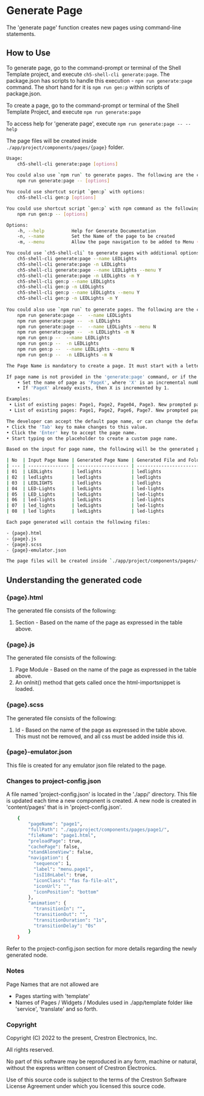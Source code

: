 # Generate Page

The 'generate page' function creates new pages using command-line statements.

## How to Use

To generate page, go to the command-prompt or terminal of the Shell Template project, and execute `ch5-shell-cli generate:page`.
The package.json has scripts to handle this execution - `npm run generate:page` command. The short hand for it is `npm run gen:p` within scripts of package.json.

To create a page, go to the command-prompt or terminal of the Shell Template Project, and execute `npm run generate:page`

To access help for 'generate page', execute `npm run generate:page -- --help`

The page files will be created inside `./app/project/components/pages/{page}` folder.

```bash
Usage:
    ch5-shell-cli generate:page [options]
    
You could also use `npm run` to generate pages. The following are the command(s):
    npm run generate:page -- [options]

You could use shortcut script `gen:p` with options:
    ch5-shell-cli gen:p [options]

You could use shortcut script `gen:p` with npm command as the following:
    npm run gen:p -- [options]

Options:
    -h, --help          Help for Generate Documentation
    -n, --name          Set the Name of the page to be created
    -m, --menu          Allow the page navigation to be added to Menu (valid input values are 'Y', 'y', 'N', 'n')

You could use `ch5-shell-cli` to generate pages with additional options. The following are some examples:
    ch5-shell-cli generate:page --name LEDLights
    ch5-shell-cli generate:page -n LEDLights
    ch5-shell-cli generate:page --name LEDLights --menu Y
    ch5-shell-cli generate:page -n LEDLights -m Y
    ch5-shell-cli gen:p --name LEDLights
    ch5-shell-cli gen:p -n LEDLights
    ch5-shell-cli gen:p --name LEDLights --menu Y
    ch5-shell-cli gen:p -n LEDLights -m Y
    
You could also use `npm run` to generate pages. The following are the command(s):
    npm run generate:page --  --name LEDLights
    npm run generate:page --  -n LEDLights
    npm run generate:page --  --name LEDLights --menu N
    npm run generate:page --  -n LEDLights -m N
    npm run gen:p --  --name LEDLights
    npm run gen:p --  -n LEDLights
    npm run gen:p --  --name LEDLights --menu N
    npm run gen:p --  -n LEDLights -m N

The Page Name is mandatory to create a page. It must start with a letter and can contain letters, hyphens, spaces, underscores and numbers.

If page name is not provided in the 'generate:page' command, or if the page name is incorrect, the developer will be prompted to enter a page name, and a default value for the page name will be displayed. This page name will be defaulted with the below business rules:
    • Set the name of page as 'PageX', where 'X' is an incremental number.
    • If 'PageX' already exists, then X is incremented by 1.

Examples:
 • List of existing pages: Page1, Page2, Page04, Page3. New prompted page name is Page4
 • List of existing pages: Page1, Page2, Page6, Page7. New prompted page name is Page3

The developer can accept the default page name, or can change the default page name as needed. The default is page name is displayed as a placeholder in the terminal window. Some additional features to modify default page name are:
• Click the 'Tab' key to make changes to this value.
• Click the 'Enter' key to accept the page name.
• Start typing on the placeholder to create a custom page name.

Based on the input for page name, the following will be the generated pages and file or folder names:

| No  | Input Page Name | Generated Page Name | Generated File and Folder Names |
| --- | --------------- | ------------------- | ------------------------------- |
| 01  | LEDLights       | ledlights           | ledlights                       |
| 02  | ledlights       | ledlights           | ledlights                       |
| 03  | LEDLIGHTS       | ledlights           | ledlights                       |
| 04  | LED-Lights      | ledLights           | led-lights                      |
| 05  | LED_Lights      | ledLights           | led-lights                      |
| 06  | led-lights      | ledLights           | led-lights                      |
| 07  | led_lights      | ledLights           | led-lights                      |
| 08  | led lights      | ledLights           | led-lights                      |

Each page generated will contain the following files:

- {page}.html
- {page}.js
- {page}.scss
- {page}-emulator.json

The page files will be created inside `./app/project/components/pages/{page}` folder. 

```

## Understanding the generated code

### {page}.html

The generated file consists of the following:

1. Section - Based on the name of the page as expressed in the table above.

### {page}.js

The generated file consists of the following:

1. Page Module - Based on the name of the page as expressed in the table above.
2. An onInit() method that gets called once the html-importsnippet is loaded.

### {page}.scss

The generated file consists of the following:

1. Id - Based on the name of the page as expressed in the table above. This must not be removed, and all css must be added inside this id.

### {page}-emulator.json

This file is created for any emulator json file related to the page.

### Changes to project-config.json

A file named 'project-config.json' is located in the './app/' directory. This file is updated each time a new component is created. A new node is created in 'content/pages' that is in 'project-config.json'.

```bash
    {
        "pageName": "page1",
        "fullPath": "./app/project/components/pages/page1/",
        "fileName": "page1.html",
        "preloadPage": true,
        "cachePage": false,
        "standAloneView": false,
        "navigation": {
          "sequence": 1,
          "label": "menu.page1",
          "isI18nLabel": true,
          "iconClass": "fas fa-file-alt",
          "iconUrl": "",
          "iconPosition": "bottom"
        },
        "animation": {
          "transitionIn": "",
          "transitionOut": "",
          "transitionDuration": "1s",
          "transitionDelay": "0s"
        }
    }
```

Refer to the project-config.json section for more details regarding the newly generated node.

### Notes

Page Names that are not allowed are

- Pages starting with 'template'
- Names of Pages / Widgets / Modules used in ./app/template folder like 'service', 'translate' and so forth.

### Copyright

Copyright (C) 2022 to the present, Crestron Electronics, Inc.

All rights reserved.

No part of this software may be reproduced in any form, machine
or natural, without the express written consent of Crestron Electronics.

Use of this source code is subject to the terms of the Crestron Software License Agreement
under which you licensed this source code.
